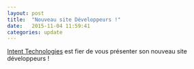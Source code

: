 ```yaml
---
layout: post
title:  "Nouveau site Développeurs !"
date:   2015-11-04 11:59:41
categories: update
---
```


[Intent Technologies][intentsite] est fier de vous présenter son nouveau site développeurs !

[intentsite]: http://www.intent-technologies.eu/
